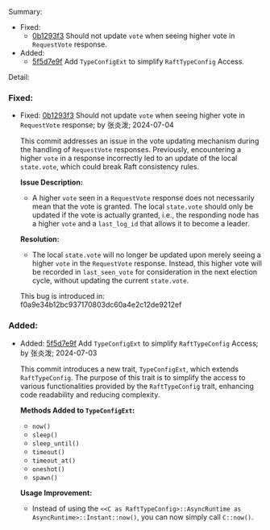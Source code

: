 Summary:

- Fixed:
    -   [0b1293f3](https://github.com/datafuselabs/openraft/commit/0b1293f3499de8d2e3dfb7b0d06f37e08c8ac759) Should not update `vote` when seeing higher vote in `RequestVote` response.
- Added:
    -   [5f5d7e9f](https://github.com/datafuselabs/openraft/commit/5f5d7e9f60ff2e86af078d2c20401636de2c19f7) Add `TypeConfigExt` to simplify `RaftTypeConfig` Access.

Detail:

### Fixed:

-   Fixed: [0b1293f3](https://github.com/datafuselabs/openraft/commit/0b1293f3499de8d2e3dfb7b0d06f37e08c8ac759) Should not update `vote` when seeing higher vote in `RequestVote` response; by 张炎泼; 2024-07-04

    This commit addresses an issue in the vote updating mechanism during the
    handling of `RequestVote` responses. Previously, encountering a higher
    `vote` in a response incorrectly led to an update of the local
    `state.vote`, which could break Raft consistency rules.

    **Issue Description:**
    - A higher `vote` seen in a `RequestVote` response does not necessarily
      mean that the vote is granted. The local `state.vote` should only be
      updated if the vote is actually granted, i.e., the responding node has
      a higher `vote` and a `last_log_id` that allows it to become a leader.

    **Resolution:**
    - The local `state.vote` will no longer be updated upon merely seeing a
      higher `vote` in the `RequestVote` response. Instead, this higher vote
      will be recorded in `last_seen_vote` for consideration in the next
      election cycle, without updating the current `state.vote`.

    This bug is introduced in: f0a9e34b12bc937170803dc60a4e2c12de9212ef

### Added:

-   Added: [5f5d7e9f](https://github.com/datafuselabs/openraft/commit/5f5d7e9f60ff2e86af078d2c20401636de2c19f7) Add `TypeConfigExt` to simplify `RaftTypeConfig` Access; by 张炎泼; 2024-07-03

    This commit introduces a new trait, `TypeConfigExt`, which extends
    `RaftTypeConfig`. The purpose of this trait is to simplify the access to
    various functionalities provided by the `RaftTypeConfig` trait,
    enhancing code readability and reducing complexity.

    **Methods Added to `TypeConfigExt`:**
    - `now()`
    - `sleep()`
    - `sleep_until()`
    - `timeout()`
    - `timeout_at()`
    - `oneshot()`
    - `spawn()`

    **Usage Improvement:**
    - Instead of using the
      `<<C as RaftTypeConfig>::AsyncRuntime as AsyncRuntime>::Instant::now()`,
      you can now simply call `C::now()`.
